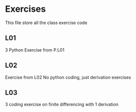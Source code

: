 # Exercises
This file store all the class exercise code

## L01
3 Python Exercise from P.L01

## L02
Exercise from L02
No python coding, just derivation exercises

## L03
3 coding exercise on finite differencing with 1 derivation